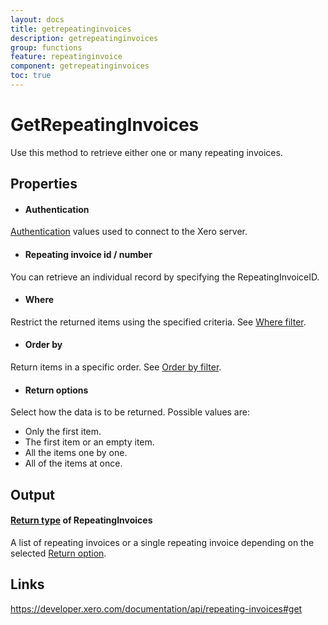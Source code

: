 ```yaml
---
layout: docs
title: getrepeatinginvoices
description: getrepeatinginvoices
group: functions
feature: repeatinginvoice
component: getrepeatinginvoices
toc: true
---
```

GetRepeatingInvoices
============

Use this method to retrieve either one or many repeating invoices.

Properties
----------

- #### Authentication
[Authentication](../../../Common/Authentication/Index.md) values used to connect to the Xero server.
- #### Repeating invoice id / number
You can retrieve an individual record by specifying the RepeatingInvoiceID.
- #### Where
Restrict the returned items using the specified criteria. See [Where filter](../../../Common/Filters/Where/Index.md).
- #### Order by
Return items in a specific order. See [Order by filter](../../../Common/Filters/OrderBy/Index.md).
- #### Return options
Select how the data is to be returned. Possible values are:
  * Only the first item.
  * The first item or an empty item. 
  * All the items one by one.
  * All of the items at once.


Output
-----
#### [Return type](#return-options) of RepeatingInvoices
A list of repeating invoices or a single repeating invoice depending on the selected [Return option](#return-options).

Links
-----

https://developer.xero.com/documentation/api/repeating-invoices#get
